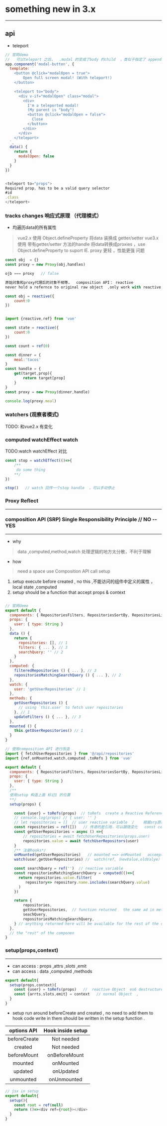 # something new in 3.x

---

## api

+ teleport

```js
// 官网demo
//   可以teleport 之后，  .modal 的变成了body 的child  ，类似于指定了 append-child  到body上面
app.component('modal-button', {
  template: `
    <button @click="modalOpen = true">
        Open full screen modal! (With teleport!)
    </button>

    <teleport to="body">
      <div v-if="modalOpen" class="modal">
        <div>
          I'm a teleported modal!
          (My parent is "body")
          <button @click="modalOpen = false">
            Close
          </button>
        </div>
      </div>
    </teleport>
  `,
  data() {
    return {
      modalOpen: false
    }
  }
})


<teleport to="props">
Required prop, has to be a valid query selector
#id
.class
</teleport>

```

### tracks changes  响应式原理 （代理模式）

+ 均遍历data的所有属性

> vue2.x 使用  Object.defineProperty  将data 装换成 getter/setter
> vue3.x 使用 带有getter/setter 方法的handle  将data转换成proxies  ，use Object.defineProperty to suport IE.
proxy 更轻 ，性能更强
> 问题

```js
const obj  = {}
const proxy = new Proxy(obj,handles)

ojb === proxy   // false

原始对象和proxy代理后的对象不相等，  composition API： reactive
never hold a refernce to original raw object  ,only work with reactive version

const obj = reactive({
    count:0  
})


import {reactive,ref} from 'vue'

const state = reactive({
    count:0
})

const count = ref(0)


```

```js
const dinner = {
    meal:'tacos'
}
const handle = {
    get(target,prop){
        return target[prop]
    }
}
const proxy = new Proxy(dinner,handle)

console.log(proxy.meal)

```

### watchers  (观察者模式)

TODO: 和vue2.x 有变化

### computed  watchEffect  watch

TODO:watch watchEffect 对比

```js
const stop = watchEffect(()=>{
    /**
     do some thing
    **/
})

stop()   // watch 回传一个stop handle  ，可以手动停止
```

### Proxy   Reflect

---

### composition API   (SRP)  Single Responsibility Principle  // NO   --YES  

---

+ why

> data ,computed,method,watch   处理逻辑的地方太分散，不利于理解

+ how

> need a space use Composition API call setup

1. setup execute before created , no  this  ,不能访问的组件中定义的属性 ，local state ,computed
2. setup  should be a function that accept props & context

```js

// 官网demo
export default {
  components: { RepositoriesFilters, RepositoriesSortBy, RepositoriesList },
  props: {
    user: { type: String }
  },
  data () {
    return {
      repositories: [], // 1
      filters: { ... }, // 3
      searchQuery: '' // 2
    }
  },
  computed: {
    filteredRepositories () { ... }, // 3
    repositoriesMatchingSearchQuery () { ... }, // 2
  },
  watch: {
    user: 'getUserRepositories' // 1
  },
  methods: {
    getUserRepositories () {
      // using `this.user` to fetch user repositories
    }, // 1
    updateFilters () { ... }, // 3
  },
  mounted () {
    this.getUserRepositories() // 1
  }
}

// 使用composition API 进行改造
import { fetchUserRepositories } from '@/api/repositories'
import {ref,onMounted,watch,computed ,toRefs } from 'vue'

export default {
  components: { RepositoriesFilters, RepositoriesSortBy, RepositoriesList },
  props: {
    user: { type: String }
  },
  /**
  使用setup 构造上面 标记1 的位置
  **/
  setup(props) {

    const {user} = toRefs(props)  // toRefs  create a Reactive Reference to user of props  ,put on top of setup
    // console.log(props) // { user: '' }
    // let repositories = []  // user reactive variable  /    根据srp原则 ，封装为独立的js ，每个js负责单一逻辑
    const repositories = ref([])   // 传递的是引用，可以跟随变化   const counter = ref(0) ; console.log(counter.value)
    const getUserRepositories = async () =>{
        // repositories = await fetchUserRepositories(props.user)
        repositories.value = await fetchUserRepositors(user)
    }
    /** 注册hooks*/
    onMounted(getUserRepositories)   // mounted ==> onMounted   acceept  a  callback
    watch(user,getUserRepositories) //  watch(ref,（newValue,oldValye）=>{ callback function })

    const searchQuery = ref('')  // reactive variable
    const repositoriesMatchingSearchQuery = computed(()=>{
      return repositories.value.filter(
         repository=> repository.name.includes(searchQuery.value)
      )
    })

    return {
        repositories,
        getUserRepositories,  // function returned   the same ad in methods
        seachQuery,
        repositoriesMatchingSearchQuery,
    } // anything returned here will be available for the rest of the component
  },
  // the "rest" of the componen
}

```

### setup(props,context)

---

+ can access : props ,attrs ,slots ,emit
+ can access : data ,computed ,methods

```js
export default{
  setup(props,context){
    const {user} = toRefs(props)   //  reactive Object  es6 destructure will  remove reactive
    const {arrts,slots,emit} = context   // normal Object  ,
  }
}
```

+ setup run around beforeCreate and created   , no need to add them to hook
code write in them  should be written in the setup function .

|options API|Hook inside setup|
|:----:|:----:|
beforeCreate|Not needed
created | Not needed
beforeMount | onBeforeMount
mounted| onMounted
updated| onUpdated
unmounted | onUnmounted

```js
// jsx in setup
export default{
  setup(){
    const root = ref(null)
    return ()=><div ref={root}></div>
  }
}

```
